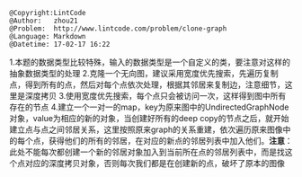 ```
@Copyright:LintCode
@Author:   zhou21
@Problem:  http://www.lintcode.com/problem/clone-graph
@Language: Markdown
@Datetime: 17-02-17 16:22
```

1.本题的数据类型比较特殊，输入的数据类型是一个自定义的类，要注意对这样的抽象数据类型的处理
2.克隆一个无向图，建议采用宽度优先搜索，先遍历复制点，得到所有的点，然后对每个点依次处理，根据其邻居来复制边，注意细节，这里是深度拷贝
3.使用宽度优先搜索，每个点只会被访问一次，这样得到图中所有存在的节点
4.建立一个一对一的map，key为原来图中的UndirectedGraphNode对象，value为相应的新的对象，当创建好所有的deep copy的节点之后，就开始建立点与点之间邻居关系，这里按照原来graph的关系重建，依次遍历原来图像中的每个点，获得他们的所有的邻居，在对应的新点的邻居列表中加入他们。**注意**：此处不能每次都创建一个新的邻居对象加入到当前所在点的邻居列表中，而是找这个点对应的深度拷贝对象，否则每次我们都是在创建新的点，破坏了原本的图像
